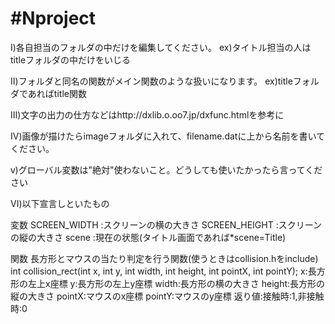 ﻿# #Nproject

Ⅰ)各自担当のフォルダの中だけを編集してください。
ex)タイトル担当の人はtitleフォルダの中だけをいじる

Ⅱ)フォルダと同名の関数がメイン関数のような扱いになります。
ex)titleフォルダであればtitle関数

Ⅲ)文字の出力の仕方などはhttp://dxlib.o.oo7.jp/dxfunc.htmlを参考に

Ⅳ)画像が描けたらimageフォルダに入れて、filename.datに上から名前を書いてください。

ⅴ)グローバル変数は"絶対"使わないこと。どうしても使いたかったら言ってください

Ⅵ)以下宣言しといたもの

変数
SCREEN_WIDTH  :スクリーンの横の大きさ
SCREEN_HEIGHT :スクリーンの縦の大きさ
scene         :現在の状態(タイトル画面であれば*scene=Title)

関数
長方形とマウスの当たり判定を行う関数(使うときはcollision.hをinclude)
int collision_rect(int x, int y, int width, int height, int pointX, int pointY);
x:長方形の左上x座標
y:長方形の左上y座標
width:長方形の横の大きさ
height:長方形の縦の大きさ
pointX:マウスのx座標
pointY:マウスのy座標
返り値:接触時:1,非接触時:0



